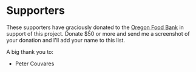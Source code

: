 # Supporters

These supporters have graciously donated to the [Oregon Food Bank](https://oregonfoodbank.org/donate) in support of this project. Donate $50 or more and send me a screenshot of your donation and I'll add your name to this list.

A big thank you to:

- Peter Couvares
